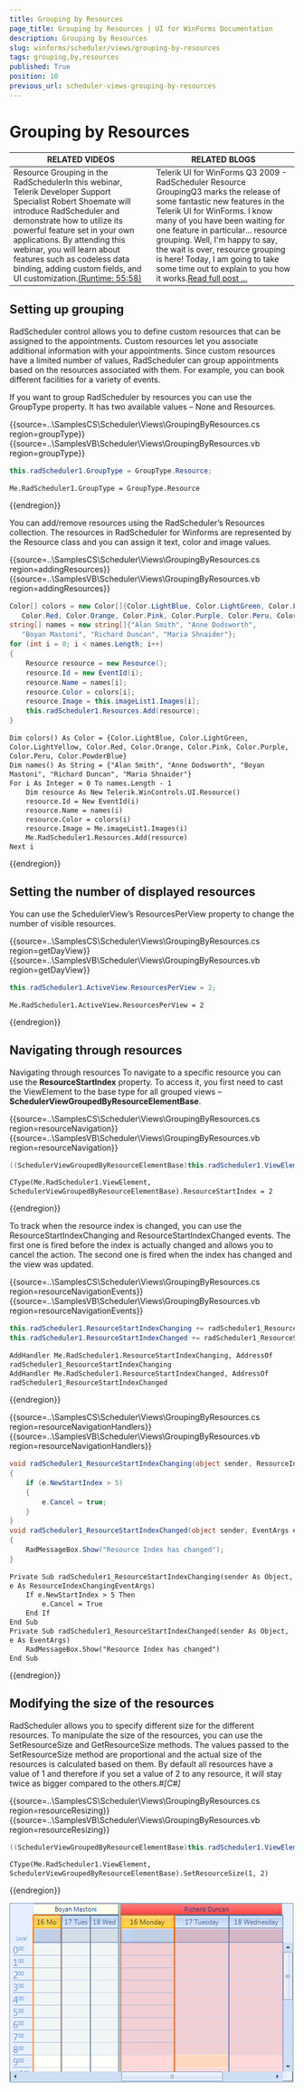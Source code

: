 ```yaml
---
title: Grouping by Resources
page_title: Grouping by Resources | UI for WinForms Documentation
description: Grouping by Resources
slug: winforms/scheduler/views/grouping-by-resources
tags: grouping,by,resources
published: True
position: 10
previous_url: scheduler-views-grouping-by-resources
---
```


# Grouping by Resources


|RELATED VIDEOS|RELATED BLOGS|
|-----|-----|
|Resource Grouping in the RadSchedulerIn this webinar, Telerik Developer Support Specialist Robert Shoemate will introduce RadScheduler and demonstrate how to utilize its powerful feature set in your own applications. By attending this webinar, you will learn about features such as codeless data binding, adding custom fields, and UI customization.[(Runtime: 55:58)](http://www.telerik.com/videos/winforms/resource-grouping-in-the-radscheduler)|Telerik UI for WinForms Q3 2009 - RadScheduler Resource GroupingQ3 marks the release of some fantastic new features in the Telerik UI for WinForms. I know many of you have been waiting for one feature in particular... resource grouping. Well, I'm happy to say, the wait is over, resource grouping is here! Today, I am going to take some time out to explain to you how it works.[Read full post ...](http://blogs.telerik.com/RobertShoemate/Posts/09-11-05/radcontrols_for_winforms_q3_2009_-_radscheduler_resource_grouping.aspx)|

## Setting up grouping

RadScheduler control allows you to define custom resources that can be assigned to the appointments. Custom resources let you associate additional information with your appointments. Since custom resources have a limited number of values, RadScheduler can group appointments based on the resources associated with them. For example, you can book different facilities for a variety of events.

If you want to group RadScheduler by resources you can use the GroupType property. It has two available values – None and Resources.

{{source=..\SamplesCS\Scheduler\Views\GroupingByResources.cs region=groupType}} 
{{source=..\SamplesVB\Scheduler\Views\GroupingByResources.vb region=groupType}} 

````C#
this.radScheduler1.GroupType = GroupType.Resource;

````
````VB.NET
Me.RadScheduler1.GroupType = GroupType.Resource

````

{{endregion}} 

You can add/remove resources using the RadScheduler’s Resources collection. The resources in RadScheduler for Winforms are represented by the Resource class and you can assign it text, color and image values.

{{source=..\SamplesCS\Scheduler\Views\GroupingByResources.cs region=addingResources}} 
{{source=..\SamplesVB\Scheduler\Views\GroupingByResources.vb region=addingResources}} 

````C#
Color[] colors = new Color[]{Color.LightBlue, Color.LightGreen, Color.LightYellow,
   Color.Red, Color.Orange, Color.Pink, Color.Purple, Color.Peru, Color.PowderBlue};
string[] names = new string[]{"Alan Smith", "Anne Dodsworth",
   "Boyan Mastoni", "Richard Duncan", "Maria Shnaider"};
for (int i = 0; i < names.Length; i++)
{
    Resource resource = new Resource();
    resource.Id = new EventId(i);
    resource.Name = names[i];
    resource.Color = colors[i];
    resource.Image = this.imageList1.Images[i];
    this.radScheduler1.Resources.Add(resource);
}

````
````VB.NET
Dim colors() As Color = {Color.LightBlue, Color.LightGreen, Color.LightYellow, Color.Red, Color.Orange, Color.Pink, Color.Purple, Color.Peru, Color.PowderBlue}
Dim names() As String = {"Alan Smith", "Anne Dodsworth", "Boyan Mastoni", "Richard Duncan", "Maria Shnaider"}
For i As Integer = 0 To names.Length - 1
    Dim resource As New Telerik.WinControls.UI.Resource()
    resource.Id = New EventId(i)
    resource.Name = names(i)
    resource.Color = colors(i)
    resource.Image = Me.imageList1.Images(i)
    Me.RadScheduler1.Resources.Add(resource)
Next i

````

{{endregion}} 

## Setting the number of displayed resources

You can use the SchedulerView’s ResourcesPerView property to change the number of visible resources.

{{source=..\SamplesCS\Scheduler\Views\GroupingByResources.cs region=getDayView}} 
{{source=..\SamplesVB\Scheduler\Views\GroupingByResources.vb region=getDayView}} 

````C#
this.radScheduler1.ActiveView.ResourcesPerView = 2;

````
````VB.NET
Me.RadScheduler1.ActiveView.ResourcesPerView = 2

````

{{endregion}} 

## Navigating through resources

Navigating through resources To navigate to a specific resource you can use the __ResourceStartIndex__ property. To access it, you first need to cast the ViewElement to the base type for all grouped views – __SchedulerViewGroupedByResourceElementBase__.

{{source=..\SamplesCS\Scheduler\Views\GroupingByResources.cs region=resourceNavigation}} 
{{source=..\SamplesVB\Scheduler\Views\GroupingByResources.vb region=resourceNavigation}} 

````C#
((SchedulerViewGroupedByResourceElementBase)this.radScheduler1.ViewElement).ResourceStartIndex = 2;

````
````VB.NET
CType(Me.RadScheduler1.ViewElement, SchedulerViewGroupedByResourceElementBase).ResourceStartIndex = 2

````

{{endregion}}

To track when the resource index is changed, you can use the ResourceStartIndexChanging and ResourceStartIndexChanged events. The first one is fired before the index is actually changed and allows you to cancel the action. The second one is fired when the index has changed and the view was updated.

{{source=..\SamplesCS\Scheduler\Views\GroupingByResources.cs region=resourceNavigationEvents}} 
{{source=..\SamplesVB\Scheduler\Views\GroupingByResources.vb region=resourceNavigationEvents}} 

````C#
this.radScheduler1.ResourceStartIndexChanging += radScheduler1_ResourceStartIndexChanging;
this.radScheduler1.ResourceStartIndexChanged += radScheduler1_ResourceStartIndexChanged;

````
````VB.NET
AddHandler Me.RadScheduler1.ResourceStartIndexChanging, AddressOf radScheduler1_ResourceStartIndexChanging
AddHandler Me.RadScheduler1.ResourceStartIndexChanged, AddressOf radScheduler1_ResourceStartIndexChanged

````

{{endregion}}

{{source=..\SamplesCS\Scheduler\Views\GroupingByResources.cs region=resourceNavigationHandlers}} 
{{source=..\SamplesVB\Scheduler\Views\GroupingByResources.vb region=resourceNavigationHandlers}} 

````C#
void radScheduler1_ResourceStartIndexChanging(object sender, ResourceIndexChangingEventArgs e)
{
    if (e.NewStartIndex > 5)
    {
        e.Cancel = true;
    }
}
void radScheduler1_ResourceStartIndexChanged(object sender, EventArgs e)
{
    RadMessageBox.Show("Resource Index has changed");
}

````
````VB.NET
Private Sub radScheduler1_ResourceStartIndexChanging(sender As Object, e As ResourceIndexChangingEventArgs)
    If e.NewStartIndex > 5 Then
        e.Cancel = True
    End If
End Sub
Private Sub radScheduler1_ResourceStartIndexChanged(sender As Object, e As EventArgs)
    RadMessageBox.Show("Resource Index has changed")
End Sub

````

{{endregion}} 

## Modifying the size of the resources

RadScheduler allows you to specify different size for the different resources. To manipulate the size of the resources, you can use the SetResourceSize and GetResourceSize methods. The values passed to the SetResourceSize method are proportional and the actual size of the resources is calculated based on them. By default all resources have a value of 1 and therefore if you set a value of 2 to any resource, it will stay twice as bigger compared to the others.#_[C#]_

{{source=..\SamplesCS\Scheduler\Views\GroupingByResources.cs region=resourceResizing}} 
{{source=..\SamplesVB\Scheduler\Views\GroupingByResources.vb region=resourceResizing}} 

````C#
((SchedulerViewGroupedByResourceElementBase)this.radScheduler1.ViewElement).SetResourceSize(1, 2);

````
````VB.NET
CType(Me.RadScheduler1.ViewElement, SchedulerViewGroupedByResourceElementBase).SetResourceSize(1, 2)

````

{{endregion}} 


![scheduler-views-grouping-by-resource 001](images/scheduler-views-grouping-by-resource001.png)
